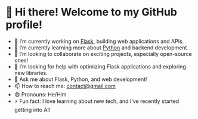# 👋 Hi there! Welcome to my GitHub profile!

- 🔭 I’m currently working on [Flask](https://flask.palletsprojects.com/), building web applications and APIs.
- 🌱 I’m currently learning more about [Python](https://www.python.org/) and backend development.
- 👯 I’m looking to collaborate on exciting projects, especially open-source ones!
- 🤔 I’m looking for help with optimizing Flask applications and exploring new libraries.
- 💬 Ask me about Flask, Python, and web development!
- 📫 How to reach me: [contact@gmail.com](mailto:rajesh987.cc@gmail.com)
- 😄 Pronouns: He/Him
- ⚡ Fun fact: I love learning about new tech, and I’ve recently started getting into AI!

